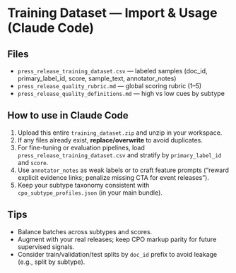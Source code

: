 # Training Dataset — Import & Usage (Claude Code)

## Files
- `press_release_training_dataset.csv` — labeled samples (doc_id, primary_label_id, score, sample_text, annotator_notes)
- `press_release_quality_rubric.md` — global scoring rubric (1–5)
- `press_release_quality_definitions.md` — high vs low cues by subtype

## How to use in Claude Code
1. Upload this entire `training_dataset.zip` and unzip in your workspace.
2. If any files already exist, **replace/overwrite** to avoid duplicates.
3. For fine-tuning or evaluation pipelines, load `press_release_training_dataset.csv` and stratify by `primary_label_id` and `score`.
4. Use `annotator_notes` as weak labels or to craft feature prompts (“reward explicit evidence links; penalize missing CTA for event releases”).
5. Keep your subtype taxonomy consistent with `cpo_subtype_profiles.json` (in your main bundle).

## Tips
- Balance batches across subtypes and scores.
- Augment with your real releases; keep CPO markup parity for future supervised signals.
- Consider train/validation/test splits by `doc_id` prefix to avoid leakage (e.g., split by subtype).
